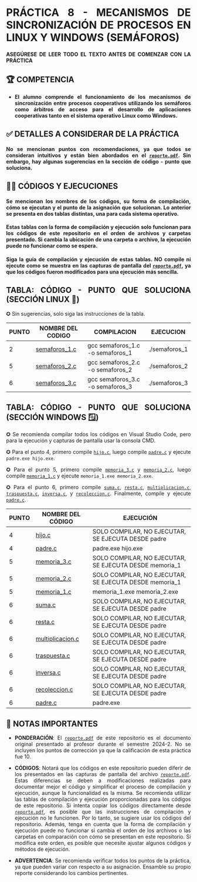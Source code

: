 <div style="text-align: justify">

# PRÁCTICA 8 - MECANISMOS DE SINCRONIZACIÓN DE PROCESOS EN LINUX Y WINDOWS (SEMÁFOROS)

#### ASEGÚRESE DE LEER TODO EL TEXTO ANTES DE COMENZAR CON LA PRÁCTICA

## 🏆 COMPETENCIA

- **El alumno comprende el funcionamiento de los mecanismos de sincronización entre procesos cooperativos utilizando los semáforos como árbitros de acceso para el desarrollo de aplicaciones cooperativas tanto en el sistema operativo Linux como Windows.**

## ✅ DETALLES A CONSIDERAR DE LA PRÁCTICA

#### No se mencionan puntos con recomendaciones, ya que todos se consideran intuitivos y están bien abordados en el [`reporte.pdf`](Unidad5_Práctica8_Reporte.pdf). Sin embargo, hay algunas sugerencias en la sección de código - punto que soluciona.

## 🧑‍💻 CÓDIGOS Y EJECUCIONES

#### Se mencionan los nombres de los códigos, su forma de compilación, cómo se ejecutan y el punto de la asignación que solucionan. Lo anterior se presenta en dos tablas distintas, una para cada sistema operativo.

#### Estas tablas con la forma de compilación y ejecución solo funcionan para los códigos de este repositorio en el orden de archivos y carpetas presentado. Si cambia la ubicación de una carpeta o archivo, la ejecución puede no funcionar como se espera.

#### Siga la guía de compilación y ejecución de estas tablas. NO compile ni ejecute como se muestra en las capturas de pantalla del [`reporte.pdf`](Unidad5_Práctica8_Reporte.pdf), ya que los códigos fueron modificados para una ejecución más sencilla.

## TABLA: CÓDIGO - PUNTO QUE SOLUCIONA (SECCIÓN LINUX 🐧)

✪ Sin sugerencias, solo siga las instrucciones de la tabla.

| PUNTO | NOMBRE DEL CODIGO | COMPILACION | EJECUCION |
|-------|-------------------|-------------|-----------|
| 2     | [semaforos_1.c](LINUX/semaforos_1.c) | gcc semaforos_1.c -o semaforos_1 | ./semaforos_1 |
| 5     | [semaforos_2.c](LINUX/semaforos_2.c) | gcc semaforos_2.c -o semaforos_2 | ./semaforos_2 |
| 6     | [semaforos_3.c](LINUX/semaforos_3.c) | gcc semaforos_3.c -o semaforos_3 | ./semaforos_3 |

## TABLA: CÓDIGO - PUNTO QUE SOLUCIONA (SECCIÓN WINDOWS 🪟)

✪ Se recomienda compilar todos los códigos en Visual Studio Code, pero para la ejecución y capturas de pantalla usar la consola CMD.

✪ Para el punto 4, primero compile [`hijo.c`](WINDOWS/hijo.c), luego compile [`padre.c`](WINDOWS/padre.c) y ejecute `padre.exe hijo.exe`.

✪ Para el punto 5, primero compile [`memoria_3.c`](WINDOWS/Punto%205/memoria_3.c) y [`memoria_2.c`](WINDOWS/Punto%205/memoria_2.c), luego compile [`memoria_1.c`](WINDOWS/Punto%205/memoria_1.c) y ejecute `memoria_1.exe memoria_2.exe`.

✪ Para el punto 6, primero compile [`suma.c`](WINDOWS/Punto%206/suma.c), [`resta.c`](WINDOWS/Punto%206/resta.c), [`multiplicacion.c`](WINDOWS/Punto%206/multiplicacion.c), [`traspuesta.c`](WINDOWS/Punto%206/traspuesta.c), [`inversa.c`](WINDOWS/Punto%206/inversa.c), y [`recoleccion.c`](WINDOWS/Punto%206/recoleccion.c). Finalmente, compile y ejecute [`padre.c`](WINDOWS/Punto%206/padre.c).

| PUNTO | NOMBRE DEL CÓDIGO | EJECUCIÓN |
|-------|-------------------|-----------|
| 4     | [hijo.c](WINDOWS/hijo.c) | SOLO COMPILAR, NO EJECUTAR, SE EJECUTA DESDE padre |
| 4     | [padre.c](WINDOWS/padre.c) | padre.exe hijo.exe |
| 5     | [memoria_3.c](WINDOWS/Punto%205/memoria_3.c) | SOLO COMPILAR, NO EJECUTAR, SE EJECUTA DESDE memoria_1 |
| 5     | [memoria_2.c](WINDOWS/Punto%205/memoria_2.c) | SOLO COMPILAR, NO EJECUTAR, SE EJECUTA DESDE memoria_1 |
| 5     | [memoria_1.c](WINDOWS/Punto%205/memoria_1.c) | memoria_1.exe memoria_2.exe |
| 6     | [suma.c](WINDOWS/Punto%206/suma.c) | SOLO COMPILAR, NO EJECUTAR, SE EJECUTA DESDE padre |
| 6     | [resta.c](WINDOWS/Punto%206/resta.c) | SOLO COMPILAR, NO EJECUTAR, SE EJECUTA DESDE padre |
| 6     | [multiplicacion.c](WINDOWS/Punto%206/multiplicacion.c) | SOLO COMPILAR, NO EJECUTAR, SE EJECUTA DESDE padre |
| 6     | [traspuesta.c](WINDOWS/Punto%206/traspuesta.c) | SOLO COMPILAR, NO EJECUTAR, SE EJECUTA DESDE padre |
| 6     | [inversa.c](WINDOWS/Punto%206/inversa.c) | SOLO COMPILAR, NO EJECUTAR, SE EJECUTA DESDE padre |
| 6     | [recoleccion.c](WINDOWS/Punto%206/recoleccion.c) | SOLO COMPILAR, NO EJECUTAR, SE EJECUTA DESDE padre |
| 6     | [padre.c](WINDOWS/Punto%206/padre.c) | padre.exe |

## 📝 NOTAS IMPORTANTES

- **PONDERACIÓN**: El [`reporte.pdf`](Unidad5_Práctica8_Reporte.pdf) de este repositorio es el documento original presentado al profesor durante el semestre 2024-2. No se incluyen los puntos de corrección ya que la calificación de esta práctica fue 10.

- **CÓDIGOS**: Notará que los códigos en este repositorio pueden diferir de los presentados en las capturas de pantalla del archivo [`reporte.pdf`](Unidad5_Práctica8_Reporte.pdf). Estas diferencias se deben a modificaciones realizadas para documentar mejor el código y simplificar el proceso de compilación y ejecución, aunque la funcionalidad es la misma. Se recomienda utilizar las tablas de compilación y ejecución proporcionadas para los códigos de este repositorio. Si intenta copiar los códigos directamente desde [`reporte.pdf`](Unidad5_Práctica8_Reporte.pdf), es posible que las instrucciones de compilación y ejecución no le funcionen. Por lo tanto, se sugiere usar los códigos del repositorio. Además, tenga en cuenta que la forma de compilación y ejecución puede no funcionar si cambia el orden de los archivos o las carpetas en comparación con cómo se presentan en este repositorio. Si modifica este orden, es posible que necesite ajustar algunos códigos y métodos de ejecución.

- **ADVERTENCIA**: Se recomienda verificar todos los puntos de la práctica, ya que pueden variar con respecto a su asignación. Ensamble su propio reporte considerando los cambios pertinentes.

</div>